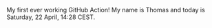 My first ever working GitHub Action!
My name is Thomas and today is Saturday, 22 April, 14:28 CEST. 
